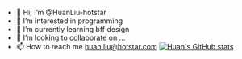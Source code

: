 - 👋 Hi, I’m @HuanLiu-hotstar
- 👀 I’m interested in programming
- 🌱 I’m currently learning bff design
- 💞️ I’m looking to collaborate on ...
- 📫 How to reach me huan.liu@hotstar.com
[![Huan's GitHub stats](https://github-readme-stats.vercel.app/api?username=HuanLiu-hotstar)](https://github.com/anuraghazra/github-readme-stats)
<!---
HuanLiu-hotstar/HuanLiu-hotstar is a ✨ special ✨ repository because its `README.md` (this file) appears on your GitHub profile.
You can click the Preview link to take a look at your changes.
--->

